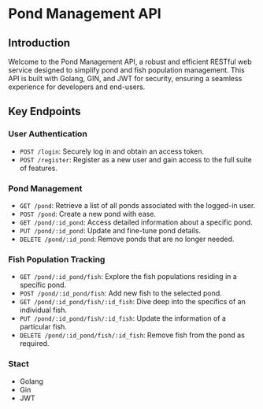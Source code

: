# Pond Management API

## Introduction

Welcome to the Pond Management API, a robust and efficient RESTful web service designed to simplify pond and fish population management. This API is built with Golang, GIN, and JWT for security, ensuring a seamless experience for developers and end-users.

## Key Endpoints

### User Authentication

- `POST /login`: Securely log in and obtain an access token.
- `POST /register`: Register as a new user and gain access to the full suite of features.

### Pond Management

- `GET /pond`: Retrieve a list of all ponds associated with the logged-in user.
- `POST /pond`: Create a new pond with ease.
- `GET /pond/:id_pond`: Access detailed information about a specific pond.
- `PUT /pond/:id_pond`: Update and fine-tune pond details.
- `DELETE /pond/:id_pond`: Remove ponds that are no longer needed.

### Fish Population Tracking

- `GET /pond/:id_pond/fish`: Explore the fish populations residing in a specific pond.
- `POST /pond/:id_pond/fish`: Add new fish to the selected pond.
- `GET /pond/:id_pond/fish/:id_fish`: Dive deep into the specifics of an individual fish.
- `PUT /pond/:id_pond/fish/:id_fish`: Update the information of a particular fish.
- `DELETE /pond/:id_pond/fish/:id_fish`: Remove fish from the pond as required.

### Stact
- Golang
- Gin
- JWT
